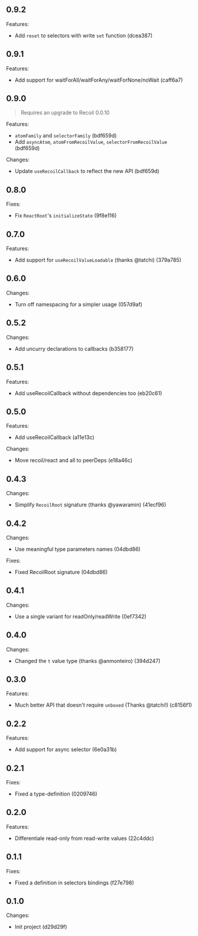 ## 0.9.2

Features:

- Add `reset` to selectors with write `set` function (dcea387)

## 0.9.1

Features:

- Add support for waitForAll/waitForAny/waitForNone/noWait (caff6a7)

## 0.9.0

> Requires an upgrade to Recoil 0.0.10

Features:

- `atomFamily` and `selectorFamily` (bdf659d)
- Add `asyncAtom`, `atomFromRecoilValue`, `selectorFromRecoilValue` (bdf659d)

Changes:

- Update `useRecoilCallback` to reflect the new API (bdf659d)

## 0.8.0

Fixes:

- Fix `ReactRoot`'s `initializeState` (9f8e116)

## 0.7.0

Features:

- Add support for `useRecoilValueLoadable` (thanks @tatchi) (379a785)

## 0.6.0

Changes:

- Turn off namespacing for a simpler usage (057d9af)

## 0.5.2

Changes:

- Add uncurry declarations to callbacks (b358177)

## 0.5.1

Features:

- Add useRecoilCallback without dependencies too (eb20c61)

## 0.5.0

Features:

- Add useRecoilCallback (a11e13c)

Changes:

- Move recoil/react and all to peerDeps (e18a46c)

## 0.4.3

Changes:

- Simplify `RecoilRoot` signature (thanks @yawaramin) (41ecf96)

## 0.4.2

Changes:

- Use meaningful type parameters names (04dbd86)

Fixes:

- Fixed RecoilRoot signature (04dbd86)

## 0.4.1

Changes:

- Use a single variant for readOnly/readWrite (0ef7342)

## 0.4.0

Changes:

- Changed the `t` value type (thanks @anmonteiro) (394d247)

## 0.3.0

Features:

- Much better API that doesn't require `unboxed` (Thanks @tatchi!) (c8156f1)

## 0.2.2

Features:

- Add support for async selector (6e0a31b)

## 0.2.1

Fixes:

- Fixed a type-definition (0209746)

## 0.2.0

Features:

- Differentiale read-only from read-write values (22c4ddc)

## 0.1.1

Fixes:

- Fixed a definition in selectors bindings (f27e798)

## 0.1.0

Changes:

- Init project (d29d29f)
